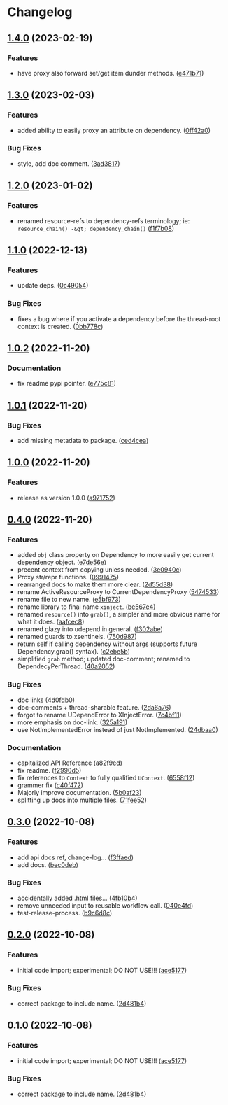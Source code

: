 # Changelog

## [1.4.0](https://github.com/xyngular/py-xinject/compare/v1.3.0...v1.4.0) (2023-02-19)


### Features

* have proxy also forward set/get item dunder methods. ([e471b71](https://github.com/xyngular/py-xinject/commit/e471b7115c2e580e5065280ac11991384ce3bf3b))

## [1.3.0](https://github.com/xyngular/py-xinject/compare/v1.2.0...v1.3.0) (2023-02-03)


### Features

* added ability to easily proxy an attribute on dependency. ([0ff42a0](https://github.com/xyngular/py-xinject/commit/0ff42a09c78d16ceaa3981aff25d5c281934944d))


### Bug Fixes

* style, add doc comment. ([3ad3817](https://github.com/xyngular/py-xinject/commit/3ad38173d30c3f03184630b7af78f2b89f04d237))

## [1.2.0](https://github.com/xyngular/py-xinject/compare/v1.1.0...v1.2.0) (2023-01-02)


### Features

* renamed resource-refs to dependency-refs terminology; ie: `resource_chain() -&gt; dependency_chain()` ([f1f7b08](https://github.com/xyngular/py-xinject/commit/f1f7b08401cf21b1fdbd78c55c3e868205e9c85e))

## [1.1.0](https://github.com/xyngular/py-xinject/compare/v1.0.2...v1.1.0) (2022-12-13)


### Features

* update deps. ([0c49054](https://github.com/xyngular/py-xinject/commit/0c49054de4f00e825234531c0b14ea9587d209da))


### Bug Fixes

* fixes a bug where if you activate a dependency before the thread-root context is created. ([0bb778c](https://github.com/xyngular/py-xinject/commit/0bb778c79a2a39b81041b7e848fb1a7a35f3fd08))

## [1.0.2](https://github.com/xyngular/py-xinject/compare/v1.0.1...v1.0.2) (2022-11-20)


### Documentation

* fix readme pypi pointer. ([e775c81](https://github.com/xyngular/py-xinject/commit/e775c8126e5f7419796102271797ea3479b1c1f3))

## [1.0.1](https://github.com/xyngular/py-xinject/compare/v1.0.0...v1.0.1) (2022-11-20)


### Bug Fixes

* add missing metadata to package. ([ced4cea](https://github.com/xyngular/py-xinject/commit/ced4cea1a53287d4d2e7206d0e2b7a4ea71b2e3c))

## [1.0.0](https://github.com/xyngular/py-xinject/compare/v0.4.0...v1.0.0) (2022-11-20)


### Features

* release as version 1.0.0 ([a971752](https://github.com/xyngular/py-xinject/commit/a971752c0a4c6d189d048969ec79a7ff06a537bb))

## [0.4.0](https://github.com/xyngular/py-xinject/compare/v0.3.0...v0.4.0) (2022-11-20)


### Features

* added `obj` class property on Dependency to more easily get current dependency object. ([e7de56e](https://github.com/xyngular/py-xinject/commit/e7de56e84c657a98ea47fedf3d3021b51f218eec))
* precent context from copying unless needed. ([3e0940c](https://github.com/xyngular/py-xinject/commit/3e0940c0ce215397127078b68e2d3acf2cf2d4c3))
* Proxy str/repr functions. ([0991475](https://github.com/xyngular/py-xinject/commit/0991475a25f71fd8c4891baa9d5fe6cbb5a794a0))
* rearranged docs to make them more clear. ([2d55d38](https://github.com/xyngular/py-xinject/commit/2d55d388b1bcd61675befc9f55c2976d87961eaf))
* rename ActiveResourceProxy to CurrentDependencyProxy ([5474533](https://github.com/xyngular/py-xinject/commit/5474533fc34fe11c55146ffd228254879a1e0edb))
* rename file to new name. ([e5bf973](https://github.com/xyngular/py-xinject/commit/e5bf97399975dbd312aa828a196d63e8cb7bcfb4))
* rename library to final name `xinject`. ([be567e4](https://github.com/xyngular/py-xinject/commit/be567e4b84a6d7c47eef7df2685abf6187cc6ffb))
* renamed `resource()` into `grab()`, a simpler and more obvious name for what it does. ([aafcec8](https://github.com/xyngular/py-xinject/commit/aafcec82d53d19c94e18523755de8e8ed269a9c6))
* renamed glazy into udepend in general. ([f302abe](https://github.com/xyngular/py-xinject/commit/f302abefba6b87fa109068a50d2fd49c6c7866f9))
* renamed guards to xsentinels. ([750d987](https://github.com/xyngular/py-xinject/commit/750d98771ea41a35c52d258d4ba7c6433e15d544))
* return self if calling dependency without args (supports future Dependency.grab() syntax). ([c2ebe5b](https://github.com/xyngular/py-xinject/commit/c2ebe5b2f801c59592afd15c229eac5f85c1b70d))
* simplified `grab` method; updated doc-comment; renamed to DependecyPerThread. ([40a2052](https://github.com/xyngular/py-xinject/commit/40a2052f07e14258bcacb2fce52dba0895f50814))


### Bug Fixes

* doc links ([4d0fdb0](https://github.com/xyngular/py-xinject/commit/4d0fdb03a525de5d892d8b560075b774de33aa84))
* doc-comments + thread-sharable feature. ([2da6a76](https://github.com/xyngular/py-xinject/commit/2da6a764d57077ba5a1315a54b1ec099b84f50cf))
* forgot to rename UDependError to XInjectError. ([7c4bf11](https://github.com/xyngular/py-xinject/commit/7c4bf1184b3d3864fe2d27bf73a8253d5df8e0dd))
* more emphasis on doc-link. ([325a191](https://github.com/xyngular/py-xinject/commit/325a191dd92a4c2b21cb7b0eec80f9c77e183b4c))
* use NotImplementedError instead of just NotImplemented. ([24dbaa0](https://github.com/xyngular/py-xinject/commit/24dbaa0a4fd32c52b65c60271771e64fafc2d4ee))


### Documentation

* capitalized API Reference ([a82f9ed](https://github.com/xyngular/py-xinject/commit/a82f9edf89ef3594620ecfbbc616829db56e902c))
* fix readme. ([f2990d5](https://github.com/xyngular/py-xinject/commit/f2990d554552a0eaa8b5e58c2bc2b98269a1d638))
* fix references to `Context` to fully qualified `UContext`. ([6558f12](https://github.com/xyngular/py-xinject/commit/6558f124b96a0957c1fa46bd5bfe4bee0748aac8))
* grammer fix ([c40f472](https://github.com/xyngular/py-xinject/commit/c40f472eaddeeaa4e2360d999b76f91a1260a858))
* Majorly improve documentation. ([5b0af23](https://github.com/xyngular/py-xinject/commit/5b0af2332d10c5b2fd041d81da437d4875f935ab))
* splitting up docs into multiple files. ([71fee52](https://github.com/xyngular/py-xinject/commit/71fee52dcea1e50b154d1f6b3e2b27ae5335bd8b))

## [0.3.0](https://github.com/xyngular/py-xinject/compare/v0.2.0...v0.3.0) (2022-10-08)


### Features

* add api docs ref, change-log... ([f3ffaed](https://github.com/xyngular/py-xinject/commit/f3ffaede7cdb3cae04c8144aa163c357a97cb864))
* add docs. ([bec0deb](https://github.com/xyngular/py-xinject/commit/bec0deb753f12a990f8fa79f75d44e529ad398d4))


### Bug Fixes

* accidentally added .html files... ([4fb10b4](https://github.com/xyngular/py-xinject/commit/4fb10b4a7358cd12b9bbb6c5c18cf30c55dabb0b))
* remove unneeded input to reusable workflow call. ([040e4fd](https://github.com/xyngular/py-xinject/commit/040e4fda9b4a5c69108d7bc9ec492621a7e10e64))
* test-release-process. ([b9c6d8c](https://github.com/xyngular/py-xinject/commit/b9c6d8cd7d4e0febef70296cf49728def5a6e19f))

## [0.2.0](https://github.com/xyngular/py-xinject/compare/v0.1.0...v0.2.0) (2022-10-08)


### Features

* initial code import; experimental; DO NOT USE!!! ([ace5177](https://github.com/xyngular/py-xinject/commit/ace517730bc4ff933386e01300b4050f6072ecfb))


### Bug Fixes

* correct package to include name. ([2d481b4](https://github.com/xyngular/py-xinject/commit/2d481b40f3000becfbbda6379ae52c74b89d8164))

## 0.1.0 (2022-10-08)


### Features

* initial code import; experimental; DO NOT USE!!! ([ace5177](https://github.com/xyngular/py-xinject/commit/ace517730bc4ff933386e01300b4050f6072ecfb))


### Bug Fixes

* correct package to include name. ([2d481b4](https://github.com/xyngular/py-xinject/commit/2d481b40f3000becfbbda6379ae52c74b89d8164))
